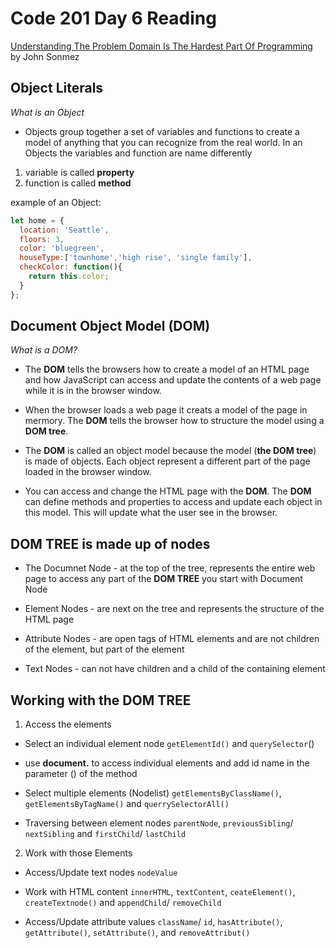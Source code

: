 # Code 201 Day 6 Reading

[Understanding The Problem Domain Is The Hardest Part Of Programming](https://simpleprogrammer.com/understanding-the-problem-domain-is-the-hardest-part-of-programming) 
by John Sonmez

## Object Literals

*What is an Object*

- Objects group together a set of variables and functions to create a model of anything that you can recognize  from the real world. In an Objects the variables and function are name differently
1. variable is called **property**
2. function is called **method**

example of an Object:

```JavaScript
let home = {
  location: 'Seattle',
  floors: 3,
  color: 'bluegreen',
  houseType:['townhome','high rise', 'single family'],
  checkColor: function(){
    return this.color;
  }
};
```

## Document Object Model (DOM)

*What is a DOM?*

- The **DOM** tells the browsers how to create a model of an HTML page and how JavaScript can access and update the contents of a web page while it is in the browser window. 

- When the browser loads a web page it creats a model of the page in mermory. The **DOM** tells the browser how to structure  the model using a **DOM tree**. 

- The **DOM** is called an object model because the model (**the DOM tree**) is made of objects. Each object represent a different part of the page loaded in the browser window.

- You can access and change the HTML page with the **DOM**. The **DOM** can define methods and properties to access and update each object in this model. This will update what the user see in the browser.

## DOM TREE is made up of nodes

- The Documnet Node - at the top of the tree, represents the entire web page to access any part of the **DOM TREE** you start with Document Node 

- Element Nodes - are next on the tree and represents the structure of the HTML page

- Attribute Nodes - are open tags of HTML elements and are not children of the element, but part of the element

- Text Nodes - can not have children and a child of the containing element 

## Working with the DOM TREE

1. Access the elements

 - Select an individual element node `getElementId()` and `querySelector`()
 - use **document.** to access individual elements and add id name in the parameter () of the method

 - Select multiple elements (Nodelist) `getElementsByClassName()`, `getElementsByTagName()` and `querrySelectorAll()` 

 - Traversing between element nodes `parentNode`, `previousSibling`/ `nextSibling` and `firstChild`/ `lastChild`

2. Work with those Elements

 - Access/Update text nodes `nodeValue`

 - Work with HTML content `innerHTML`, `textContent`, `ceateElement()`, `createTextnode()` and `appendChild`/ `removeChild`

 - Access/Update attribute values `className`/ `id`, `hasAttribute()`, `getAttribute()`, `setAttribute()`, and `removeAttribut()`






